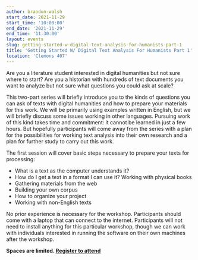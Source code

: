 ```yaml
---
author: brandon-walsh
start_date: 2021-11-29
start_time: '10:00:00'
end_date: '2021-11-29'
end_time: '11:30:00'
layout: events
slug: getting-started-w-digital-text-analysis-for-humanists-part-1
title: 'Getting Started W/ Digital Text Analysis For Humanists Part 1'
location: 'Clemons 407'
---
```

Are you a literature student interested in digital humanities but not sure where to start? Are you a historian with hundreds of text documents you want to analyze but not sure what questions you could ask at scale?

This two-part series will briefly introduce you to the kinds of questions you can ask of texts with digital humanities and how to prepare your materials for this work. We will be primarily using examples written in English, but we will briefly discuss some issues working in other languages. Pursuing work of this kind takes time and commitment: it cannot be learned in just a few hours. But hopefully participants will come away from the series with a plan for the possibilities for working text analysis into their own research and a plan for further study to carry out this work.

The first session will cover basic steps necessary to prepare your texts for processing:

* What is a text as the computer understands it?
* How do I get a text in a format I can use it? Working with physical books
* Gathering materials from the web
* Building your own corpus
* How to organize your project
* Working with non-English texts

No prior experience is necessary for the workshop. Participants should come with a laptop that can connect to the internet. Participants will not need to install anything for this particular workshop, though we can work with individuals interested in running the software on their own machines after the workshop.

**Spaces are limited. [Register to attend](https://cal.lib.virginia.edu/calendar/events/TextAnalysisPt1)**
    
